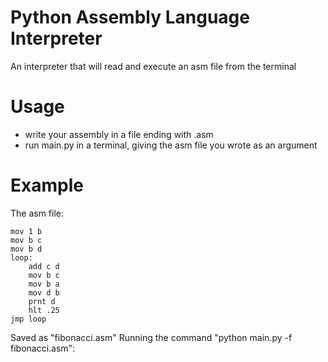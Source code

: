# Python Assembly Language Interpreter
An interpreter that will read and execute an asm file from the terminal

# Usage
- write your assembly in a file ending with .asm
- run main.py in a terminal, giving the asm file you wrote as an argument

# Example
The asm file:
```
mov 1 b
mov b c
mov b d
loop:
    add c d
    mov b c
    mov b a
    mov d b
    prnt d
    hlt .25
jmp loop
```
Saved as "fibonacci.asm"
Running the command "python main.py -f fibonacci.asm":
